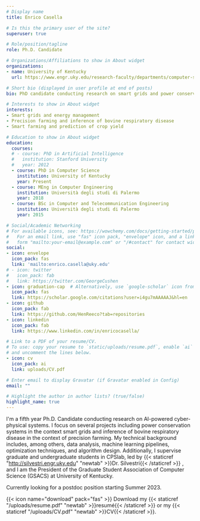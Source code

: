 ```yaml
---
# Display name
title: Enrico Casella

# Is this the primary user of the site?
superuser: true

# Role/position/tagline
role: Ph.D. Candidate

# Organizations/Affiliations to show in About widget
organizations:
- name: University of Kentucky
  url: https://www.engr.uky.edu/research-faculty/departments/computer-science

# Short bio (displayed in user profile at end of posts)
bio: PhD candidate conducting research on smart grids and power conservation, providing CS expertise in cross-field projects and supervising undergrad research.

# Interests to show in About widget
interests:
- Smart grids and energy management
- Precision farming and inference of bovine respiratory disease
- Smart farming and prediction of crop yield

# Education to show in About widget
education:
  courses:
  # - course: PhD in Artificial Intelligence
  #   institution: Stanford University
  #   year: 2012
  - course: PhD in Computer Science
    institution: University of Kentucky
    year: Present
  - course: MEng in Computer Engineering
    institution: Università degli studi di Palermo
    year: 2018
  - course: BSc in Computer and Telecommunication Engineering
    institution: Università degli studi di Palermo
    year: 2015

# Social/Academic Networking
# For available icons, see: https://wowchemy.com/docs/getting-started/page-builder/#icons
#   For an email link, use "fas" icon pack, "envelope" icon, and a link in the
#   form "mailto:your-email@example.com" or "/#contact" for contact widget.
social:
- icon: envelope
  icon_pack: fas
  link: 'mailto:enrico.casella@uky.edu'
# - icon: twitter
#   icon_pack: fab
#   link: https://twitter.com/GeorgeCushen
- icon: graduation-cap  # Alternatively, use `google-scholar` icon from `ai` icon pack
  icon_pack: fas
  link: https://scholar.google.com/citations?user=i4gu7mAAAAAJ&hl=en
- icon: github
  icon_pack: fab
  link: https://github.com/HenReeco?tab=repositories
- icon: linkedin
  icon_pack: fab
  link: https://www.linkedin.com/in/enricocasella/

# Link to a PDF of your resume/CV.
# To use: copy your resume to `static/uploads/resume.pdf`, enable `ai` icons in `params.toml`, 
# and uncomment the lines below.
- icon: cv
  icon_pack: ai
  link: uploads/CV.pdf

# Enter email to display Gravatar (if Gravatar enabled in Config)
email: ""

# Highlight the author in author lists? (true/false)
highlight_name: true
---
```


I'm a fifth year Ph.D. Candidate conducting research on AI-powered cyber-physical systems. I focus on several projects including power conservation systems in the context smart grids and inference of bovine respiratory disease in the context of precision farming. My technical background includes, among others, data analysis, machine learning pipelines, optimization techniques, and algorithm design. Additionally, I supervise graduate and undergraduate students in CPSlab, led by 
{{< staticref "http://silvestri.engr.uky.edu" "newtab" >}}Dr. Silvestri{{< /staticref >}}
, and I am the President of the Graduate Student Association of Computer Science (GSACS) at University of Kentucky.

<!-- employing auction theory and machine learning techniques. I also focus on algorithms for  using precision sensor technologies, as well as the prediction of soy bean crop yield.  -->

Currently looking for a postdoc position starting Summer 2023.

{{< icon name="download" pack="fas" >}} Download my {{< staticref "/uploads/resume.pdf" "newtab" >}}resumé{{< /staticref >}} or my {{< staticref "/uploads/CV.pdf" "newtab" >}}CV{{< /staticref >}}.
